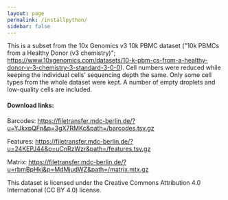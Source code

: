 ```yaml
---
layout: page
permalink: /installpython/
sidebar: false
---
```



This is a subset from the 10x Genomics v3 10k PBMC dataset ("10k PBMCs from a Healthy Donor (v3 chemistry)"; https://www.10xgenomics.com/datasets/10-k-pbm-cs-from-a-healthy-donor-v-3-chemistry-3-standard-3-0-0).
Cell numbers were reduced while keeping the individual cells' sequencing depth the same. Only some cell types from the whole dataset were kept. A number of empty droplets and low-quality cells are included.

#### Download links:

Barcodes: https://filetransfer.mdc-berlin.de/?u=YJkxpQFn&p=3gX7RMKc&path=/barcodes.tsv.gz

Features: https://filetransfer.mdc-berlin.de/?u=24KEPJ44&p=uCnRzWzr&path=/features.tsv.gz

Matrix: https://filetransfer.mdc-berlin.de/?u=rbmBpHkj&p=MdMjudWZ&path=/matrix.mtx.gz


This dataset is licensed under the Creative Commons Attribution 4.0 International (CC BY 4.0) license.

